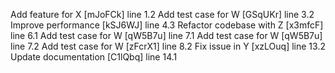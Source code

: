 Add feature for X [mJoFCk] line 1.2
Add test case for W [GSqUKr] line 3.2
Improve performance [kSJ6WJ] line 4.3
Refactor codebase with Z [x3mfcF] line 6.1
Add test case for W [qW5B7u] line 7.1
Add test case for W [qW5B7u] line 7.2
Add test case for W [zFcrX1] line 8.2
Fix issue in Y [xzLOuq] line 13.2
Update documentation [C1lQbq] line 14.1
